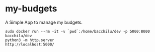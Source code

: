 # my-budgets

A Simple App to manage my budgets.

    sudo docker run --rm -it -v `pwd`:/home/bacchilu/dev -p 5000:8000 bacchilu/dev
    python3 -m http.server
    http://localhost:5000/